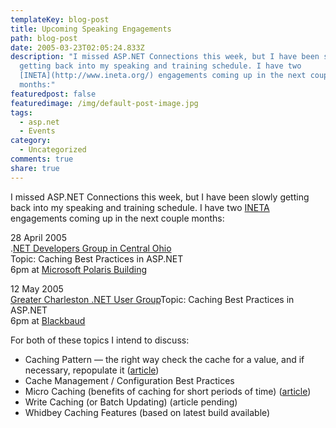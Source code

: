 ```yaml
---
templateKey: blog-post
title: Upcoming Speaking Engagements
path: blog-post
date: 2005-03-23T02:05:24.833Z
description: "I missed ASP.NET Connections this week, but I have been slowly
  getting back into my speaking and training schedule. I have two
  [INETA](http://www.ineta.org/) engagements coming up in the next couple
  months:"
featuredpost: false
featuredimage: /img/default-post-image.jpg
tags:
  - asp.net
  - Events
category:
  - Uncategorized
comments: true
share: true
---
```

<!--StartFragment-->

I missed ASP.NET Connections this week, but I have been slowly getting back into my speaking and training schedule. I have two [INETA](http://www.ineta.org/) engagements coming up in the next couple months:

28 April 2005\
.[NET Developers Group in Central Ohio](http://dev1.eraserver.net/NetDevelopers/Default.aspx)\
Topic: Caching Best Practices in ASP.NET\
6pm at [Microsoft Polaris Building](http://dev1.eraserver.net/NetDevelopers/Directions.aspx)

12 May 2005\
[Greater Charleston .NET User Group](http://groups.yahoo.com/group/GCNUG)Topic: Caching Best Practices in ASP.NET\
6pm at [Blackbaud](http://www.blackbaud.com/)

For both of these topics I intend to discuss:

* Caching Pattern — the right way check the cache for a value, and if necessary, repopulate it ([article](http://msdn.microsoft.com/library/en-us/dnaspp/html/aspnet-cachingtechniquesbestpract.asp))
* Cache Management / Configuration Best Practices
* Micro Caching (benefits of caching for short periods of time) ([article](http://aspalliance.com/251))
* Write Caching (or Batch Updating) (article pending)
* Whidbey Caching Features (based on latest build available)

<!--EndFragment-->